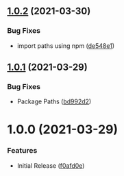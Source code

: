 ## [1.0.2](https://github.com/CoCreate-app/CoCreate-message/compare/v1.0.1...v1.0.2) (2021-03-30)


### Bug Fixes

* import paths using npm ([de548e1](https://github.com/CoCreate-app/CoCreate-message/commit/de548e1d45314fc4e12df082df0c5189f0445242))

## [1.0.1](https://github.com/CoCreate-app/CoCreate-message/compare/v1.0.0...v1.0.1) (2021-03-29)


### Bug Fixes

* Package Paths ([bd992d2](https://github.com/CoCreate-app/CoCreate-message/commit/bd992d22863ece5e38ac39f339062486b3a6ef29))

# 1.0.0 (2021-03-29)


### Features

* Initial Release ([f0afd0e](https://github.com/CoCreate-app/CoCreate-message/commit/f0afd0eab981634da71f7d4681d435e1ecc87537))
